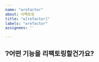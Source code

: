 ```yaml
---
name: "♻️refactor"
about: 리팩토링
title: "♻️[refactor]"
labels: "♻️refactor"
assignees: ''

---
```


## ❔어떤 기능을 리팩토링할건가요?

